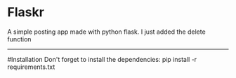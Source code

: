 # Flaskr
A simple posting app made with python flask.
I just added the delete function

________________________________________
#Installation
Don't forget to install the dependencies:
pip install -r requirements.txt
